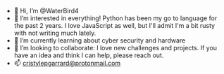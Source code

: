 - 👋 Hi, I’m @WaterBird4
- 👀 I’m interested in everything! Python has been my go to language for the past 2 years. I love JavaScript as well, but I'll admit I'm a bit rusty with not writing much lately.
- 🌱 I’m currently learning about cyber security and hardware 
- 💞️ I’m looking to collaborate: I love new challenges and projects. If you have an idea and think I can help, please reach out.
- 📫 cristylepgarrard@protonmail.com

<!---
WaterBird4/WaterBird4 is a ✨ special ✨ repository because its `README.md` (this file) appears on your GitHub profile.
You can click the Preview link to take a look at your changes.
--->
